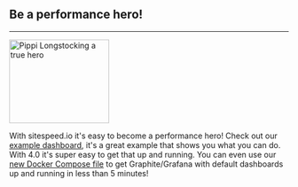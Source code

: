 ## Be a performance hero!
* * *

[<img src="{{site.baseurl}}/img/pippi.png" class="pull-left img-big" alt="Pippi Longstocking a true hero" width="180" height="151">](https://dashboard.sitespeed.io)

With sitespeed.io it's easy to become a performance hero! Check out our [example dashboard](https://dashboard.sitespeed.io), it's a great example that shows you what you can do. With 4.0 it's super easy to get that up and running. You can even use our [new Docker Compose file]({{site.baseurl}}/documentation/sitespeed.io/performance-dashboard/#docker-compose-file) to get Graphite/Grafana with default dashboards up and running in less than 5 minutes!
